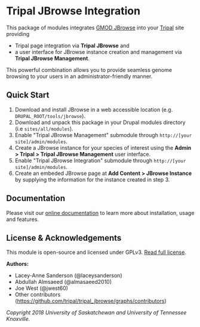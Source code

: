 # Tripal JBrowse Integration

This package of modules integrates [GMOD JBrowse](https://jbrowse.org/) into your [Tripal](http://tripal.info/) site providing 
 - Tripal page integration via **Tripal JBrowse** and 
 - a user interface for JBrowse instance creation and management via **Tripal JBrowse Management**. 
 
 This powerful combination allows you to provide seamless genome browsing to your users in an administrator-friendly manner.

## Quick Start
1. Download and install JBrowse in a web accessible location (e.g. `DRUPAL_ROOT/tools/jbrowse`).
2. Download and unpack this package in your Drupal modules directory (i.e `sites/all/modules`).
3. Enable "Tripal JBrowse Management" submodule through `http://[your site]/admin/modules`.
4. Create a JBrowse instance for your species of interest using the **Admin > Tripal > Tripal JBrowse Management** user interface.
5. Enable "Tripal JBrowse Integration" submodule through `http://[your site]/admin/modules`.
6. Create an embeded JBrowse page at **Add Content > JBrowse Instance** by supplying the information for the instance created in step 3.

## Documentation

Please visit our [online documentation](https://tripal_jbrowse.readthedocs.io/) to learn more about installation, usage and features.

## License & Acknowledgements

This module is open-source and licensed under GPLv3. [Read full license](LICENSE.txt).

**Authors:**

- Lacey-Anne Sanderson (@laceysanderson)
- Abdullah Almsaeed (@almasaeed2010)
- Joe West (@jwest60)
- Other contributors (https://github.com/tripal/tripal_jbrowse/graphs/contributors)

*Copyright 2018 University of Saskatchewan and University of Tennessee Knoxville.* 
